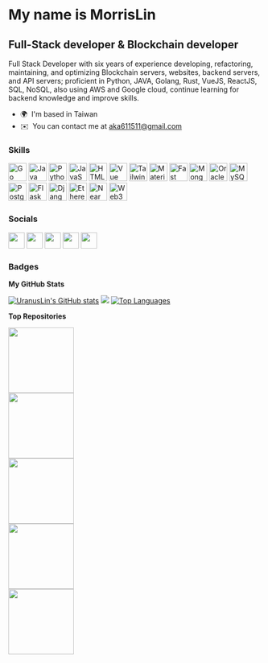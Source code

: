 My name is MorrisLin 
==========================  
Full-Stack developer & Blockchain developer 
-------------------------------------------  
Full Stack Developer with six years of experience developing, refactoring, maintaining, and optimizing Blockchain servers, websites, backend servers, and API servers; proficient in Python, JAVA, Golang, Rust, VueJS, ReactJS, SQL, NoSQL, also using AWS and Google cloud, continue learning for backend knowledge and improve skills.  

* 🌍  I'm based in Taiwan 
* ✉️  You can contact me at [aka611511@gmail.com](mailto:aka611511@gmail.com)


### Skills  

<p align="left"> <a href="https://go.dev/doc/" target="_blank" rel="noreferrer"><img src="https://raw.githubusercontent.com/danielcranney/readme-generator/main/public/icons/skills/go-colored.svg" width="36" height="36" alt="Go" /></a> <a href="https://www.oracle.com/java/" target="_blank" rel="noreferrer"><img src="https://raw.githubusercontent.com/danielcranney/readme-generator/main/public/icons/skills/java-colored.svg" width="36" height="36" alt="Java" /></a> <a href="https://www.python.org/" target="_blank" rel="noreferrer"><img src="https://raw.githubusercontent.com/danielcranney/readme-generator/main/public/icons/skills/python-colored.svg" width="36" height="36" alt="Python" /></a> <a href="https://developer.mozilla.org/en-US/docs/Web/JavaScript" target="_blank" rel="noreferrer"><img src="https://raw.githubusercontent.com/danielcranney/readme-generator/main/public/icons/skills/javascript-colored.svg" width="36" height="36" alt="JavaScript" /></a> <a href="https://developer.mozilla.org/en-US/docs/Glossary/HTML5" target="_blank" rel="noreferrer"><img src="https://raw.githubusercontent.com/danielcranney/readme-generator/main/public/icons/skills/html5-colored.svg" width="36" height="36" alt="HTML5" /></a> <a href="https://vuejs.org/" target="_blank" rel="noreferrer"><img src="https://raw.githubusercontent.com/danielcranney/readme-generator/main/public/icons/skills/vuejs-colored.svg" width="36" height="36" alt="Vue" /></a> <a href="https://tailwindcss.com/" target="_blank" rel="noreferrer"><img src="https://raw.githubusercontent.com/danielcranney/readme-generator/main/public/icons/skills/tailwindcss-colored.svg" width="36" height="36" alt="TailwindCSS" /></a> <a href="https://mui.com/" target="_blank" rel="noreferrer"><img src="https://raw.githubusercontent.com/danielcranney/readme-generator/main/public/icons/skills/materialui-colored.svg" width="36" height="36" alt="Material UI" /></a> <a href="https://fastapi.tiangolo.com/" target="_blank" rel="noreferrer"><img src="https://raw.githubusercontent.com/danielcranney/readme-generator/main/public/icons/skills/fastapi-colored.svg" width="36" height="36" alt="Fast API" /></a> <a href="https://www.mongodb.com/" target="_blank" rel="noreferrer"><img src="https://raw.githubusercontent.com/danielcranney/readme-generator/main/public/icons/skills/mongodb-colored.svg" width="36" height="36" alt="MongoDB" /></a> <a href="https://www.oracle.com/uk/index.html" target="_blank" rel="noreferrer"><img src="https://raw.githubusercontent.com/danielcranney/readme-generator/main/public/icons/skills/oracle-colored.svg" width="36" height="36" alt="Oracle" /></a> <a href="https://www.mysql.com/" target="_blank" rel="noreferrer"><img src="https://raw.githubusercontent.com/danielcranney/readme-generator/main/public/icons/skills/mysql-colored.svg" width="36" height="36" alt="MySQL" /></a> <a href="https://www.postgresql.org/" target="_blank" rel="noreferrer"><img src="https://raw.githubusercontent.com/danielcranney/readme-generator/main/public/icons/skills/postgresql-colored.svg" width="36" height="36" alt="PostgreSQL" /></a> <a href="https://flask.palletsprojects.com/en/2.0.x/" target="_blank" rel="noreferrer"><img src="https://raw.githubusercontent.com/danielcranney/readme-generator/main/public/icons/skills/flask-colored.svg" width="36" height="36" alt="Flask" /></a> <a href="https://www.djangoproject.com/" target="_blank" rel="noreferrer"><img src="https://raw.githubusercontent.com/danielcranney/readme-generator/main/public/icons/skills/django-colored.svg" width="36" height="36" alt="Django" /></a> <a href="https://ethereum.org/en/" target="_blank" rel="noreferrer"><img src="https://raw.githubusercontent.com/danielcranney/readme-generator/main/public/icons/skills/ethereum-colored.svg" width="36" height="36" alt="Ethereum" /></a> <a href="https://near.academy/" target="_blank" rel="noreferrer"><img src="https://raw.githubusercontent.com/danielcranney/readme-generator/main/public/icons/skills/near-colored.svg" width="36" height="36" alt="Near" /></a> <a href="https://web3js.readthedocs.io/en/v1.7.1/#" target="_blank" rel="noreferrer"><img src="https://raw.githubusercontent.com/danielcranney/readme-generator/main/public/icons/skills/web3js-colored.svg" width="36" height="36" alt="Web3Js" /></a> </p> 

### Socials  

<p align="left"> <a href="https://www.github.com/UranusLin" target="_blank" rel="noreferrer"><img src="https://raw.githubusercontent.com/danielcranney/readme-generator/main/public/icons/socials/github.svg" width="32" height="32" /></a> <a href="https://morrislin.hashnode.dev" target="_blank" rel="noreferrer"><img src="https://raw.githubusercontent.com/danielcranney/readme-generator/main/public/icons/socials/hashnode.svg" width="32" height="32" /></a> <a href="https://www.linkedin.com/in/morris-lin-99103285" target="_blank" rel="noreferrer"><img src="https://raw.githubusercontent.com/danielcranney/readme-generator/main/public/icons/socials/linkedin.svg" width="32" height="32" /></a> <a href="http://www.medium.com/@morrislin1017" target="_blank" rel="noreferrer"><img src="https://raw.githubusercontent.com/danielcranney/readme-generator/main/public/icons/socials/medium.svg" width="32" height="32" /></a> <a href="https://www.twitter.com/MorrisL25288286" target="_blank" rel="noreferrer"><img src="https://raw.githubusercontent.com/danielcranney/readme-generator/main/public/icons/socials/twitter.svg" width="32" height="32" /></a></p>

### Badges

<b>My GitHub Stats</b>

<a href="http://www.github.com/UranusLin"><img src="https://github-readme-stats.vercel.app/api?username=UranusLin&show_icons=true&hide=&count_private=true&title_color=0891b2&text_color=ffffff&icon_color=0891b2&bg_color=1c1917&hide_border=true&show_icons=true" alt="UranusLin's GitHub stats" /></a>
<a href="http://www.github.com/UranusLin"><img src="https://github-readme-streak-stats.herokuapp.com/?user=UranusLin&stroke=ffffff&background=1c1917&ring=0891b2&fire=0891b2&currStreakNum=ffffff&currStreakLabel=0891b2&sideNums=ffffff&sideLabels=ffffff&dates=ffffff&hide_border=true" /></a>
<a href="https://github.com/UranusLin" align="left"><img src="https://github-readme-stats.vercel.app/api/top-langs/?username=UranusLin&langs_count=10&title_color=0891b2&text_color=ffffff&icon_color=0891b2&bg_color=1c1917&hide_border=true&locale=en&custom_title=Top%20%Languages" alt="Top Languages" /></a>

<b>Top Repositories</b>

<div style="display: inline-block; width: 50%; box-sizing: border-box; text-align: left;">
  <a href="https://github.com/UranusLin/elrong_wallet_example">
    <img style="height: 130px;" src="https://github-readme-stats.vercel.app/api/pin/?username=UranusLin&repo=elrong_wallet_example&title_color=0891b2&text_color=ffffff&icon_color=0891b2&bg_color=1c1917&hide_border=true&locale=en">
  </a>
  <a href="https://github.com/UranusLin/GitReleaseNotiSlackBot">
    <img style="height: 130px;" src="https://github-readme-stats.vercel.app/api/pin/?username=UranusLin&repo=GitReleaseNotiSlackBot&title_color=0891b2&text_color=ffffff&icon_color=0891b2&bg_color=1c1917&hide_border=true&locale=en">
  </a>
</div>
<div style="display: inline-block; width: 50% ; box-sizing: border-box; text-align: left;">
  <a href="https://github.com/UranusLin/native-camp-mock-be">
    <img style="height: 130px;" src="https://github-readme-stats.vercel.app/api/pin/?username=UranusLin&repo=native-camp-mock-be&title_color=0891b2&text_color=ffffff&icon_color=0891b2&bg_color=1c1917&hide_border=true&locale=en">
  </a>
  <a href="https://github.com/UranusLin/BitginAssignment">
    <img style="height: 130px;" src="https://github-readme-stats.vercel.app/api/pin/?username=UranusLin&repo=BitginAssignment&title_color=0891b2&text_color=ffffff&icon_color=0891b2&bg_color=1c1917&hide_border=true&locale=en">
  </a>
   <a href="https://github.com/KenLaoStudio/ZeroPass">
    <img style="height: 130px;" src="https://github-readme-stats.vercel.app/api/pin/?username=KenLaoStudio&repo=ZeroPass&title_color=0891b2&text_color=ffffff&icon_color=0891b2&bg_color=1c1917&hide_border=true&locale=en">
  </a>
</div>
